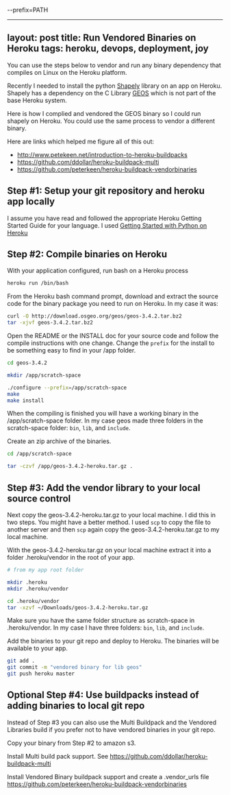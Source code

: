 --prefix=PATH

---
layout: post
title: Run Vendored Binaries on Heroku
tags: heroku, devops, deployment, joy
---

You can use the steps below to vendor and run any binary dependency that compiles on Linux on the Heroku platform. 

Recently I needed to install the python [Shapely](https://pypi.python.org/pypi/Shapely) library on an app on Heroku. Shapely has a dependency on the C Library [GEOS](http://trac.osgeo.org/geos/) which is not part of the base Heroku system. 

Here is how I complied and vendored the GEOS binary so I could run shapely on Heroku. You could use the same process to vendor a different binary.

Here are links which helped me figure all of this out:

* http://www.petekeen.net/introduction-to-heroku-buildpacks
* https://github.com/ddollar/heroku-buildpack-multi
* https://github.com/peterkeen/heroku-buildpack-vendorbinaries

Step #1: Setup your git repository and heroku app locally
----

I assume you have read and followed the appropriate Heroku Getting Started Guide for your language. I used [Getting Started with Python on Heroku](https://devcenter.heroku.com/articles/getting-started-with-python)


Step #2: Compile binaries on Heroku
----

With your application configured, run bash on a Heroku process

```bash
heroku run /bin/bash
```

From the Heroku bash command prompt, download and extract the source code for the binary package you need to run on Heroku. In my case it was:

```bash
curl -O http://download.osgeo.org/geos/geos-3.4.2.tar.bz2
tar -xjvf geos-3.4.2.tar.bz2
```

Open the README or the INSTALL doc for your source code and follow the compile instructions with one change. Change the `prefix` for the install to be something easy to find in your /app folder.

```bash
cd geos-3.4.2

mkdir /app/scratch-space

./configure --prefix=/app/scratch-space
make
make install
```

When the compiling is finished you will have a working binary in the /app/scratch-space folder. In my case geos made three folders in the scratch-space folder: `bin`, `lib`, and `include`.

Create an zip archive of the binaries. 

```bash
cd /app/scratch-space

tar -czvf /app/geos-3.4.2-heroku.tar.gz .
```

Step #3: Add the vendor library to your local source control 
----

Next copy the geos-3.4.2-heroku.tar.gz to your local machine. I did this in two steps. You might have a better method. I used `scp` to copy the file to another server and then `scp` again copy the geos-3.4.2-heroku.tar.gz to my local machine. 

With the geos-3.4.2-heroku.tar.gz on your local machine extract it into a folder .heroku/vendor in the root of your app. 


```bash
# from my app root folder

mkdir .heroku
mkdir .heroku/vendor

cd .heroku/vendor
tar -xzvf ~/Downloads/geos-3.4.2-heroku.tar.gz
```

Make sure you have the same folder structure as scratch-space in .heroku/vendor. In my case I have three folders: `bin`, `lib`, and `include`.

Add the binaries to your git repo and deploy to Heroku. The binaries will be available to your app.

```bash
git add .
git commit -m "vendored binary for lib geos"
git push heroku master
```

Optional Step #4: Use buildpacks instead of adding binaries to local git repo
----

Instead of Step #3 you can also use the Multi Buildpack and the Vendored Libraries build if you prefer not to have vendored binaries in your git repo. 

Copy your binary from Step #2 to amazon s3. 

Install Multi build pack support. See https://github.com/ddollar/heroku-buildpack-multi

Install Vendored Binary buildpack support and create a .vendor_urls file https://github.com/peterkeen/heroku-buildpack-vendorbinaries

